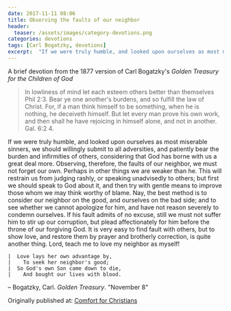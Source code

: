 ```yaml
---
date: 2017-11-11 08:06
title: Observing the faults of our neighbor
header:
  teaser: /assets/images/category-devotions.png
categories: devotions
tags: [Carl Bogatzky, devotions]
excerpt:  "If we were truly humble, and looked upon ourselves as most miserable sinners, we should willingly submit to all adversities, and patiently bear the burden and infirmities of others, considering that God has borne with us a great deal more."
---
```

A brief devotion from the 1877 version of Carl Bogatzky's *Golden Treasury for the Children of God*


>In lowliness of mind let each esteem others better than themselves Phil 2:3. 
>Bear ye one another's burdens, and so fulfill the law of Christ. For, if a man think himself to be something, when he is nothing, he deceiveth himself. But let every man prove his own work, and then shall he have rejoicing in himself alone, and not in another. Gal. 6:2 4. 

If we were truly humble, and looked upon ourselves as most miserable sinners, we should willingly submit to all adversities, and patiently bear the burden and infirmities of others, considering that God has borne with us a great deal more. Observing, therefore, the faults of our neighbor, we must not forget our own. Perhaps in other things we are weaker than he. This will restrain us from judging rashly, or speaking unadvisedly to others; but first we should speak to God about it, and then try with gentle means to improve those whom we may think worthy of blame. Nay, the best method is to consider our neighbor on the good, and ourselves on the bad side; and to see whether we cannot apologize for him, and have not reason severely to condemn ourselves. If his fault admits of no excuse, still we must not suffer him to stir up our corruption, but plead affectionately for him before the throne of our forgiving God. It is very easy to find fault with others, but to show love, and restore them by prayer and brotherly correction, is quite another thing. Lord, teach me to love my neighbor as myself! 

```
|  Love lays her own advantage by, 
|    To seek her neighbor's good; 
|  So God's own Son came down to die, 
|    And bought our lives with blood. 
```

– Bogatzky, Carl. *Golden Treasury*. "November 8"

<div>Originally published at: <a href='http://www.alecsatin.com/'>Comfort for Christians</a></div>